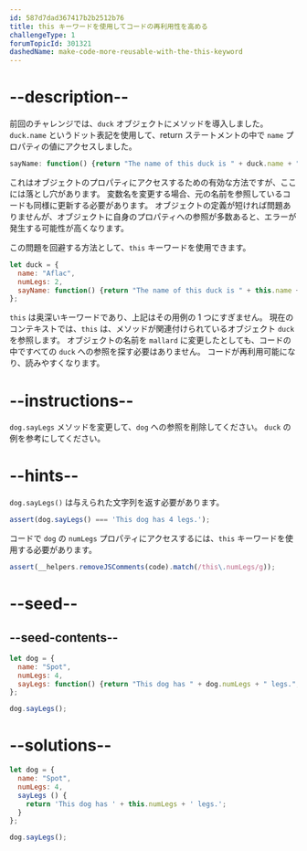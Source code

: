 ```yaml
---
id: 587d7dad367417b2b2512b76
title: this キーワードを使用してコードの再利用性を高める
challengeType: 1
forumTopicId: 301321
dashedName: make-code-more-reusable-with-the-this-keyword
---
```


# --description--

前回のチャレンジでは、`duck` オブジェクトにメソッドを導入しました。 `duck.name` というドット表記を使用して、return ステートメントの中で `name` プロパティの値にアクセスしました。

```js
sayName: function() {return "The name of this duck is " + duck.name + ".";}
```

これはオブジェクトのプロパティにアクセスするための有効な方法ですが、ここには落とし穴があります。 変数名を変更する場合、元の名前を参照しているコードも同様に更新する必要があります。 オブジェクトの定義が短ければ問題ありませんが、オブジェクトに自身のプロパティへの参照が多数あると、エラーが発生する可能性が高くなります。

この問題を回避する方法として、`this` キーワードを使用できます。

```js
let duck = {
  name: "Aflac",
  numLegs: 2,
  sayName: function() {return "The name of this duck is " + this.name + ".";}
};
```

`this` は奥深いキーワードであり、上記はその用例の 1 つにすぎません。 現在のコンテキストでは、`this` は、メソッドが関連付けられているオブジェクト `duck` を参照します。 オブジェクトの名前を `mallard` に変更したとしても、コードの中ですべての `duck` への参照を探す必要はありません。 コードが再利用可能になり、読みやすくなります。

# --instructions--

`dog.sayLegs` メソッドを変更して、`dog` への参照を削除してください。 `duck` の例を参考にしてください。

# --hints--

`dog.sayLegs()` は与えられた文字列を返す必要があります。

```js
assert(dog.sayLegs() === 'This dog has 4 legs.');
```

コードで `dog` の `numLegs` プロパティにアクセスするには、`this` キーワードを使用する必要があります。

```js
assert(__helpers.removeJSComments(code).match(/this\.numLegs/g));
```

# --seed--

## --seed-contents--

```js
let dog = {
  name: "Spot",
  numLegs: 4,
  sayLegs: function() {return "This dog has " + dog.numLegs + " legs.";}
};

dog.sayLegs();
```

# --solutions--

```js
let dog = {
  name: "Spot",
  numLegs: 4,
  sayLegs () {
    return 'This dog has ' + this.numLegs + ' legs.';
  }
};

dog.sayLegs();
```
